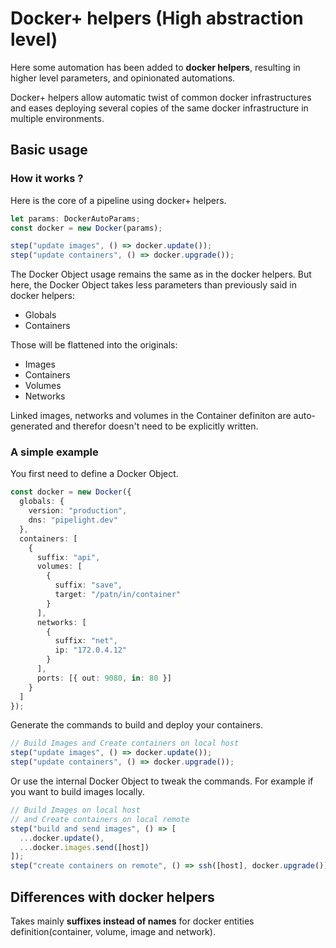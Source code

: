 # Docker+ helpers <Badge type="warning" text="beta" /> (High abstraction level)

Here some automation has been added to **docker helpers**,
resulting in higher level parameters, and opinionated automations.

Docker+ helpers allow automatic twist of common docker infrastructures
and eases deploying several copies of the same docker infrastructure in multiple environments.

## Basic usage

### How it works ?

Here is the core of a pipeline using docker+ helpers.

```ts
let params: DockerAutoParams;
const docker = new Docker(params);

step("update images", () => docker.update());
step("update containers", () => docker.upgrade());
```

The Docker Object usage remains the same as in the docker helpers.
But here, the Docker Object takes less parameters than previously said in docker helpers:

- Globals
- Containers

Those will be flattened into the originals:

- Images
- Containers
- Volumes
- Networks

Linked images, networks and volumes in the Container definiton are auto-generated
and therefor doesn't need to be explicitly written.

### A simple example

You first need to define a Docker Object.

```ts
const docker = new Docker({
  globals: {
    version: "production",
    dns: "pipelight.dev"
  },
  containers: [
    {
      suffix: "api",
      volumes: [
        {
          suffix: "save",
          target: "/patn/in/container"
        }
      ],
      networks: [
        {
          suffix: "net",
          ip: "172.0.4.12"
        }
      ],
      ports: [{ out: 9080, in: 80 }]
    }
  ]
});
```

Generate the commands to build and deploy your containers.

```ts
// Build Images and Create containers on local host
step("update images", () => docker.update());
step("update containers", () => docker.upgrade());
```

Or use the internal Docker Object to tweak the commands.
For example if you want to build images locally.

```ts
// Build Images on local host
// and Create containers on local remote
step("build and send images", () => [
  ...docker.update(),
  ...docker.images.send([host])
]);
step("create containers on remote", () => ssh([host], docker.upgrade()));
```

## Differences with docker helpers

Takes mainly **suffixes instead of names** for docker entities definition(container, volume, image and network).
